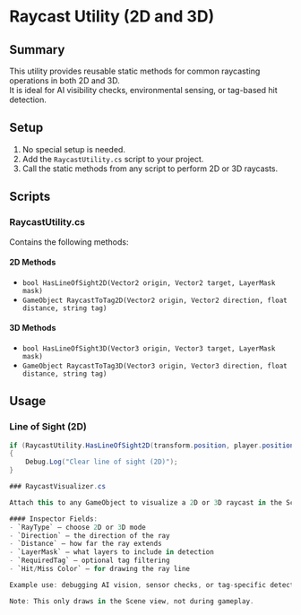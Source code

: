 # Raycast Utility (2D and 3D)

## Summary

This utility provides reusable static methods for common raycasting operations in both 2D and 3D.  
It is ideal for AI visibility checks, environmental sensing, or tag-based hit detection.

## Setup

1. No special setup is needed.
2. Add the `RaycastUtility.cs` script to your project.
3. Call the static methods from any script to perform 2D or 3D raycasts.

## Scripts

### RaycastUtility.cs

Contains the following methods:

#### 2D Methods
- `bool HasLineOfSight2D(Vector2 origin, Vector2 target, LayerMask mask)`
- `GameObject RaycastToTag2D(Vector2 origin, Vector2 direction, float distance, string tag)`

#### 3D Methods
- `bool HasLineOfSight3D(Vector3 origin, Vector3 target, LayerMask mask)`
- `GameObject RaycastToTag3D(Vector3 origin, Vector3 direction, float distance, string tag)`

## Usage

### Line of Sight (2D)

```csharp
if (RaycastUtility.HasLineOfSight2D(transform.position, player.position, obstacleMask))
{
    Debug.Log("Clear line of sight (2D)");
}

### RaycastVisualizer.cs

Attach this to any GameObject to visualize a 2D or 3D raycast in the Scene view.

#### Inspector Fields:
- `RayType` — choose 2D or 3D mode
- `Direction` — the direction of the ray
- `Distance` — how far the ray extends
- `LayerMask` — what layers to include in detection
- `RequiredTag` — optional tag filtering
- `Hit/Miss Color` — for drawing the ray line

Example use: debugging AI vision, sensor checks, or tag-specific detection.

Note: This only draws in the Scene view, not during gameplay.
